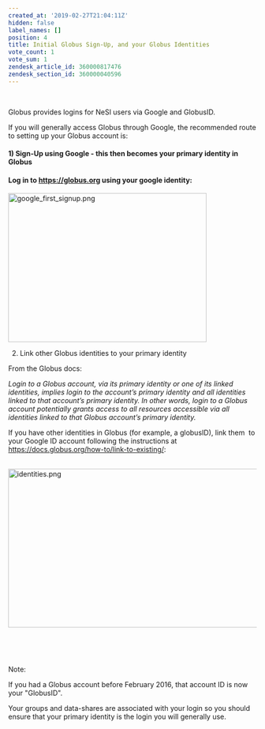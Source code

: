 ```yaml
---
created_at: '2019-02-27T21:04:11Z'
hidden: false
label_names: []
position: 4
title: Initial Globus Sign-Up, and your Globus Identities
vote_count: 1
vote_sum: 1
zendesk_article_id: 360000817476
zendesk_section_id: 360000040596
---
```


 

Globus provides logins for NeSI users via Google and GlobusID.

If you will generally access Globus through Google, the recommended
route to setting up your Globus account is:

#### 1) Sign-Up using Google - this then becomes your primary identity in Globus

#### Log in to https://globus.org using your google identity:

<img src="../../includes/images/google_first_signup.png" alt="google_first_signup.png" width="402" height="302" />

2) Link other Globus identities to your primary identity

From the Globus docs:

*Login to a Globus account, via its primary identity or one of its
linked identities, implies login to the account’s primary identity and
all identities linked to that account’s primary identity. In other
words, login to a Globus account potentially grants access to all
resources accessible via all identities linked to that Globus account’s
primary identity.*

If you have other identities in Globus (for example, a globusID), link
them  to your Google ID account following the instructions at
<https://docs.globus.org/how-to/link-to-existing/>:

 <img src="../../includes/images/identities.png" alt="identities.png" width="1382" height="322" />

 

 

Note: 

If you had a Globus account before February 2016, that account ID is now
your "GlobusID".

Your groups and data-shares are associated with your login so you should
ensure that your primary identity is the login you will generally use.

 

 

 

 

 

 

 

 

 
